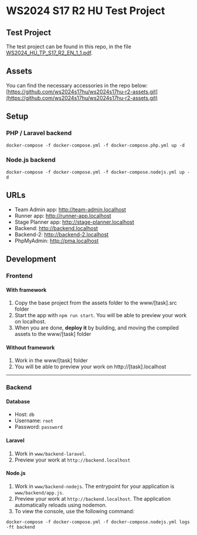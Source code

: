 # WS2024 S17 R2 HU Test Project
## Test Project

The test project can be found in this repo, in the file [WS2024_HU_TP_S17_R2_EN_1_1.pdf](https://github.com/ws2024s17hu/ws2024s17hu-r2-tp/blob/master/WS2024_HU_TP_S17_R2_EN_1_1.pdf).

## Assets

You can find the necessary accessories in the repo below: [https://github.com/ws2024s17hu/ws2024s17hu-r2-assets.git](https://github.com/ws2024s17hu/ws2024s17hu-r2-assets.git)
## Setup
### PHP / Laravel backend

```shell
docker-compose -f docker-compose.yml -f docker-compose.php.yml up -d
```
### Node.js backend

```shell
docker-compose -f docker-compose.yml -f docker-compose.nodejs.yml up -d
```
## URLs
- Team Admin app: http://team-admin.localhost
- Runner app: http://runner-app.localhost
- Stage Planner app: http://stage-planner.localhost
- Backend: http://backend.localhost
- Backend-2: http://backend-2.localhost
- PhpMyAdmin: http://pma.localhost

## Development
### Frontend
#### With framework
1. Copy the base project from the assets folder to the www/[task].src folder
2. Start the app with `npm run start`. You will be able to preview your work on localhost.
3. When you are done, **deploy it** by building, and moving the compiled assets to the www/[task] folder

#### Without framework
1. Work in the www/[task] folder
2. You will be able to preview your work on http://[task].localhost

---

### Backend
#### Database
- Host: `db`
- Username: `root`
- Password: `password`

#### Laravel
1. Work in `www/backend-laravel`.
2. Preview your work at `http://backend.localhost`

#### Node.js
1. Work in `www/backend-nodejs`. The entrypoint for your application is `www/backend/app.js`.
3. Preview your work at `http://backend.localhost`. The application automatically reloads using nodemon.
4. To view the console, use the following command: 
```shell
docker-compose -f docker-compose.yml -f docker-compose.nodejs.yml logs -ft backend
```
